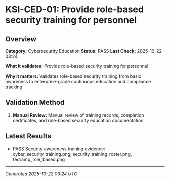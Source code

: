# KSI-CED-01: Provide role-based security training for personnel

## Overview

**Category:** Cybersecurity Education
**Status:** PASS
**Last Check:** 2025-10-22 03:24

**What it validates:** Provide role-based security training for personnel

**Why it matters:** Validates role-based security training from basic awareness to enterprise-grade continuous education and compliance tracking

## Validation Method

1. **Manual Review:** Manual review of training records, completion certificates, and role-based security education documentation

## Latest Results

- PASS Security awareness training evidence: cyber_security_training.png, security_training_roster.png, fedramp_role_based.png

---
*Generated 2025-10-22 03:24 UTC*